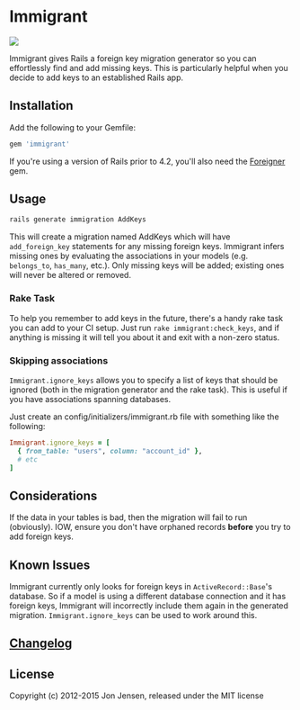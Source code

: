# Immigrant
[<img src="https://secure.travis-ci.org/jenseng/immigrant.png?rvm=1.9.3" />](http://travis-ci.org/jenseng/immigrant)

Immigrant gives Rails a foreign key migration generator so you can
effortlessly find and add missing keys. This is particularly helpful
when you decide to add keys to an established Rails app.

## Installation

Add the following to your Gemfile:

```ruby
gem 'immigrant'
```

If you're using a version of Rails prior to 4.2, you'll also need the
[Foreigner](https://github.com/matthuhiggins/foreigner) gem.

## Usage

```bash
rails generate immigration AddKeys
```

This will create a migration named AddKeys which will have `add_foreign_key`
statements for any missing foreign keys. Immigrant infers missing ones by
evaluating the associations in your models (e.g. `belongs_to`, `has_many`, etc.).
Only missing keys will be added; existing ones will never be altered or
removed.

### Rake Task

To help you remember to add keys in the future, there's a handy rake
task you can add to your CI setup.  Just run `rake immigrant:check_keys`,
and if anything is missing it will tell you about it and exit with a
non-zero status.

### Skipping associations

`Immigrant.ignore_keys` allows you to specify a list of keys that should
be ignored (both in the migration generator and the rake task). This is
useful if you have associations spanning databases.

Just create an config/initializers/immigrant.rb file with something like
the following:

```ruby
Immigrant.ignore_keys = [
  { from_table: "users", column: "account_id" },
  # etc
]
```

## Considerations

If the data in your tables is bad, then the migration will fail to run
(obviously). IOW, ensure you don't have orphaned records **before** you try to
add foreign keys.

## Known Issues

Immigrant currently only looks for foreign keys in `ActiveRecord::Base`'s
database. So if a model is using a different database connection and it has
foreign keys, Immigrant will incorrectly include them again in the generated
migration. `Immigrant.ignore_keys` can be used to work around this.

## [Changelog](CHANGELOG.md)

## License

Copyright (c) 2012-2015 Jon Jensen, released under the MIT license
